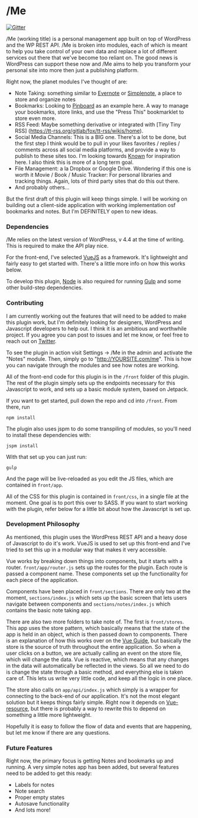 # /Me

[![Gitter](https://badges.gitter.im/JasonHoffmann/Me.svg)](https://gitter.im/JasonHoffmann/Me?utm_source=badge&utm_medium=badge&utm_campaign=pr-badge&utm_content=badge)

/Me (working title) is a personal management app built on top of WordPress and the WP REST API. /Me is broken into modules, each of which is meant to help you take control of your own data and replace a lot of different services out there that we've become too reliant on. The good news is WordPress can support these now and /Me aims to help you transform your personal site into more then just a publishing platform.

Right now, the planet modules I've thought of are:
- Note Taking: something similar to [Evernote](https://evernote.com/) or [Simplenote](http://simplenote.com/), a place to store and organize notes
- Bookmarks: Looking to [Pinboard](https://pinboard.in/) as an example here. A way to manage your bookmarks, store links, and use the "Press This" bookmarklet to store even more.
- RSS Feed: Maybe something derivative or integrated with [Tiny Tiny RSS] (https://tt-rss.org/gitlab/fox/tt-rss/wikis/home).
- Social Media Channels: This is a BIG one. There's a lot to be done, but the first step I think would be to pull in your likes favorites / replies / comments across all social media platforms, and provide a way to publish to these sites too. I'm looking towards [Known](https://withknown.com/) for inspiration here. I also think this is more of a long term goal.
- File Management: a la Dropbox or Google Drive. Wondering if this one is worth it
Movie / Book / Music Tracker: For personal libraries and tracking things. Again, lots of third party sites that do this out there.
- And probably others...

But the first draft of this plugin will keep things simple. I will be working on building out a client-side application with working implementation osf bookmarks and notes. But I'm DEFINITELY open to new ideas.

### Dependencies
/Me relies on the latest version of WordPress, v 4.4 at the time of writing. This is required to make the API play nice.

For the front-end, I've selected [VueJS](http://vuejs.org/) as a framework. It's lightweight and fairly easy to get started with. There's a little more info on how this works below.

To develop this plugin, [Node](https://nodejs.org) is also required for running [Gulp](http://gulpjs.com/) and some other build-step dependencies.

### Contributing
I am currently working out the features that will need to be added to make this plugin work, but I'm definitely looking for designers, WordPress and Javascript developers to help out. I think it is an ambitious and worthwhile project. If you agree you can post to issues and let me know, or feel free to reach out on [Twitter](https://twitter.com/jay_hoffmann).

To see the plugin in action visit Settings -> /Me in the admin and activate the "Notes" module. Then, simply go to "http://YOURSITE.com/me". This is how you can navigate through the modules and see how notes are working.

All of the front-end code for this plugin is in the `/front` folder of this plugin. The rest of the plugin simply sets up the endpoints necessary for this Javascript to work, and sets up a basic module system, based on Jetpack.

If you want to get started, pull down the repo and cd into `/front`. From there, run

    npm install

The plugin also uses jspm to do some transpiling of modules, so you'll need to install these dependencies with:

    jspm install

With that set up you can just run:

    gulp

And the page will be live-reloaded as you edit the JS files, which are contained in `front/app`. 

All of the CSS for this plugin is contained in `front/css`, in a single file at the moment. One goal is to port this over to SASS. If you want to start working with the plugin, refer below for a little bit about how the Javascript is set up.

### Development Philosophy
As mentioned, this plugin uses the WordPress REST API and a heavy dose of Javascript to do it's work. VueJS is used to set up this front-end and I've tried to set this up in a modular way that makes it very accessible.

Vue works by breaking down things into components, but it starts with a router. `front/app/router.js` sets up the routes for the plugin. Each route is passed a component name. These components set up the functionality for each piece of the application.

Components have been placed in `front/sections`. There are only two at the moment, `sections/index.js` which sets up the basic screen that lets users navigate between components and `sections/notes/index.js` which contains the basic note taking app.

There are also two more folders to take note of. The first is `front/stores`. This app uses the store pattern, which basically means that the state of the app is held in an object, which is then passed down to components. There is an explanation of how this works over on the [Vue Guide](http://vuejs.org/guide/application.html#State_Management), but basically the store is the source of truth throughout the entire application. So when a user clicks on a button, we are actually calling an event on the store file, which will change the data. Vue is reactive, which means that any changes in the data will automatically be reflected in the views. So all we need to do is change the state through a basic method, and everything else is taken care of. This lets us write very little code, and keep all the logic in one place.

The store also calls on `app/api/index.js` which simply is a wrapper for connecting to the back-end of our application. It's not the most elegant solution but it keeps things fairly simple. Right now it depends on [Vue-resource](https://github.com/vuejs/vue-resource), but there is probably a way to rewrite this to depend on something a little more lightweight.

Hopefully it is easy to follow the flow of data and events that are happening, but let me know if there are any questions.

### Future Features
Right now, the primary focus is getting Notes and bookmarks up and running. A very simple notes app has been added, but several features need to be added to get this ready:
- Labels for notes
- Note search
- Proper empty states
- Autosave functionality
- And lots more!